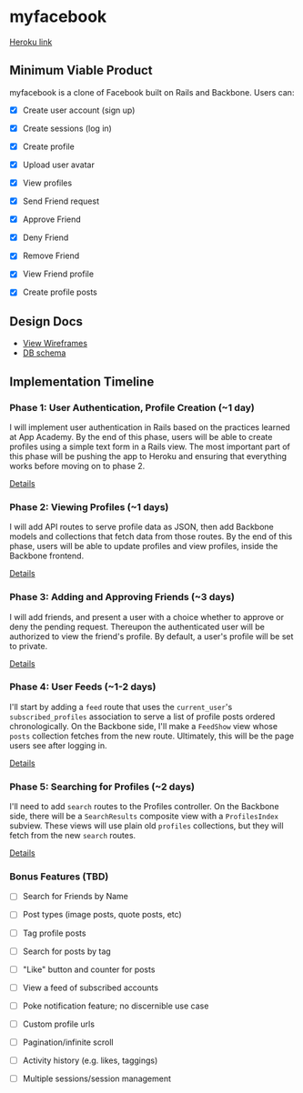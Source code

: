# myfacebook

[Heroku link][heroku]

[heroku]: http://myfacebook-jp.herokuapp.com

## Minimum Viable Product
myfacebook is a clone of Facebook built on Rails and Backbone. Users can:

<!-- This is a Markdown checklist. Use it to keep track of your progress! -->

- [x] Create user account (sign up)
- [x] Create sessions (log in)
- [x] Create profile
- [x] Upload user avatar
- [x] View profiles
- [x] Send Friend request
- [x] Approve Friend
- [x] Deny Friend
- [x] Remove Friend
- [x] View Friend profile
- [x] Create profile posts


## Design Docs
* [View Wireframes][views]
* [DB schema][schema]

[views]: ./docs/views.md
[schema]: ./docs/schema.md

## Implementation Timeline

### Phase 1: User Authentication, Profile Creation (~1 day)
I will implement user authentication in Rails based on the practices learned at
App Academy. By the end of this phase, users will be able to create profiles
using a simple text form in a Rails view. The most important part of this phase
will be pushing the app to Heroku and ensuring that everything works before
moving on to phase 2.

[Details][phase-one]

### Phase 2: Viewing Profiles (~1 days)
I will add API routes to serve profile data as JSON, then add Backbone
models and collections that fetch data from those routes. By the end of this
phase, users will be able to update profiles and view profiles, inside the
Backbone frontend.

[Details][phase-two]

### Phase 3: Adding and Approving Friends (~3 days)
I will add friends, and present a user with a choice whether to
approve or deny the pending request. Thereupon the authenticated user will be
authorized to view the friend's profile. By default, a user's profile will be
set to private.

[Details][phase-three]

### Phase 4: User Feeds (~1-2 days)
I'll start by adding a `feed` route that uses the `current_user`'s
`subscribed_profiles` association to serve a list of profile posts ordered
chronologically. On the Backbone side, I'll make a `FeedShow` view whose `posts`
collection fetches from the new route.  Ultimately, this will be the page users
see after logging in.

[Details][phase-four]

### Phase 5: Searching for Profiles (~2 days)
I'll need to add `search` routes to the Profiles controller. On
the Backbone side, there will be a `SearchResults` composite view with a
`ProfilesIndex` subview. These views will use plain old `profiles` collections,
but they will fetch from the new `search` routes.

[Details][phase-five]

### Bonus Features (TBD)

- [ ] Search for Friends by Name
- [ ] Post types (image posts, quote posts, etc)
- [ ] Tag profile posts
- [ ] Search for posts by tag
- [ ] "Like" button and counter for posts
- [ ] View a feed of subscribed accounts
- [ ] Poke notification feature; no discernible use case
- [ ] Custom profile urls
- [ ] Pagination/infinite scroll
- [ ] Activity history (e.g. likes, taggings)
- [ ] Multiple sessions/session management


[phase-one]: ./docs/phases/phase1.md
[phase-two]: ./docs/phases/phase2.md
[phase-three]: ./docs/phases/phase3.md
[phase-four]: ./docs/phases/phase4.md
[phase-five]: ./docs/phases/phase5.md
